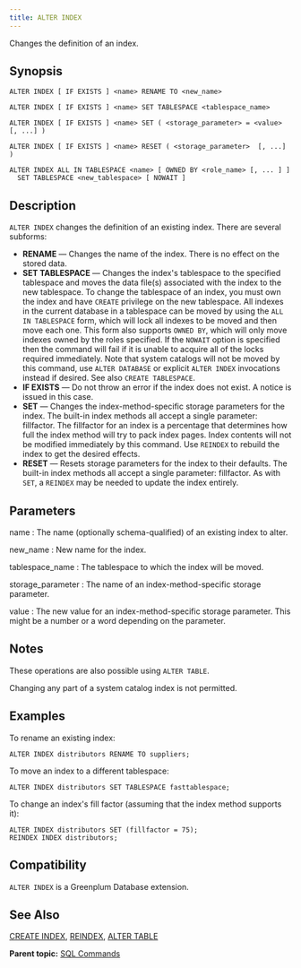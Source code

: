 ```yaml
---
title: ALTER INDEX 
---
```


Changes the definition of an index.

## <a id="section2"></a>Synopsis 

``` {#sql_command_synopsis}
ALTER INDEX [ IF EXISTS ] <name> RENAME TO <new_name>

ALTER INDEX [ IF EXISTS ] <name> SET TABLESPACE <tablespace_name>

ALTER INDEX [ IF EXISTS ] <name> SET ( <storage_parameter> = <value> [, ...] )

ALTER INDEX [ IF EXISTS ] <name> RESET ( <storage_parameter>  [, ...] )

ALTER INDEX ALL IN TABLESPACE <name> [ OWNED BY <role_name> [, ... ] ]
  SET TABLESPACE <new_tablespace> [ NOWAIT ]

```

## <a id="section3"></a>Description 

`ALTER INDEX` changes the definition of an existing index. There are several subforms:

-   **RENAME** — Changes the name of the index. There is no effect on the stored data.
-   **SET TABLESPACE** — Changes the index's tablespace to the specified tablespace and moves the data file\(s\) associated with the index to the new tablespace. To change the tablespace of an index, you must own the index and have `CREATE` privilege on the new tablespace. All indexes in the current database in a tablespace can be moved by using the `ALL IN TABLESPACE` form, which will lock all indexes to be moved and then move each one. This form also supports `OWNED BY`, which will only move indexes owned by the roles specified. If the `NOWAIT` option is specified then the command will fail if it is unable to acquire all of the locks required immediately. Note that system catalogs will not be moved by this command, use `ALTER DATABASE` or explicit `ALTER INDEX` invocations instead if desired. See also `CREATE TABLESPACE`.
-   **IF EXISTS** — Do not throw an error if the index does not exist. A notice is issued in this case.
-   **SET** — Changes the index-method-specific storage parameters for the index. The built-in index methods all accept a single parameter: fillfactor. The fillfactor for an index is a percentage that determines how full the index method will try to pack index pages. Index contents will not be modified immediately by this command. Use `REINDEX` to rebuild the index to get the desired effects.
-   **RESET** — Resets storage parameters for the index to their defaults. The built-in index methods all accept a single parameter: fillfactor. As with `SET`, a `REINDEX` may be needed to update the index entirely.

## <a id="section4"></a>Parameters 

name
:   The name \(optionally schema-qualified\) of an existing index to alter.

new\_name
:   New name for the index.

tablespace\_name
:   The tablespace to which the index will be moved.

storage\_parameter
:   The name of an index-method-specific storage parameter.

value
:   The new value for an index-method-specific storage parameter. This might be a number or a word depending on the parameter.

## <a id="section5"></a>Notes 

These operations are also possible using `ALTER TABLE`.

Changing any part of a system catalog index is not permitted.

## <a id="section6"></a>Examples 

To rename an existing index:

```
ALTER INDEX distributors RENAME TO suppliers;
```

To move an index to a different tablespace:

```
ALTER INDEX distributors SET TABLESPACE fasttablespace;
```

To change an index's fill factor \(assuming that the index method supports it\):

```
ALTER INDEX distributors SET (fillfactor = 75);
REINDEX INDEX distributors;
```

## <a id="section7"></a>Compatibility 

`ALTER INDEX` is a Greenplum Database extension.

## <a id="section8"></a>See Also 

[CREATE INDEX](CREATE_INDEX.html), [REINDEX](REINDEX.html), [ALTER TABLE](ALTER_TABLE.html)

**Parent topic:** [SQL Commands](../sql_commands/sql_ref.html)

